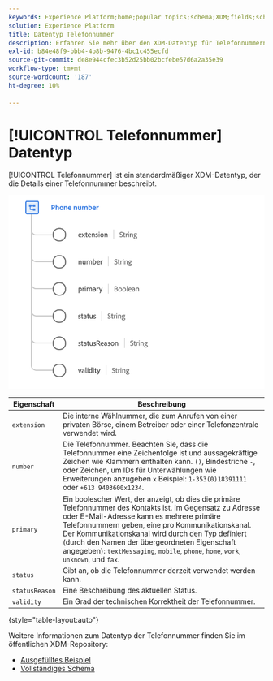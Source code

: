 ```yaml
---
keywords: Experience Platform;home;popular topics;schema;XDM;fields;schemas;Schemas;phoneNumber;xdm:phoneNumber;datatype;data-type;data-type;data-type
solution: Experience Platform
title: Datentyp Telefonnummer
description: Erfahren Sie mehr über den XDM-Datentyp für Telefonnummern.
exl-id: b84e48f9-bbb4-4b8b-9476-4bc1c455ecfd
source-git-commit: de8e944cfec3b52d25bb02bcfebe57d6a2a35e39
workflow-type: tm+mt
source-wordcount: '187'
ht-degree: 10%

---
```


# [!UICONTROL Telefonnummer] Datentyp

[!UICONTROL Telefonnummer] ist ein standardmäßiger XDM-Datentyp, der die Details einer Telefonnummer beschreibt.

<img src="../images/data-types/phone-number.png" width="600" /><br />

| Eigenschaft | Beschreibung |
| --- | --- |
| `extension` | Die interne Wählnummer, die zum Anrufen von einer privaten Börse, einem Betreiber oder einer Telefonzentrale verwendet wird. |
| `number` | Die Telefonnummer. Beachten Sie, dass die Telefonnummer eine Zeichenfolge ist und aussagekräftige Zeichen wie Klammern enthalten kann. `()`, Bindestriche `-`, oder Zeichen, um IDs für Unterwählungen wie Erweiterungen anzugeben `x` Beispiel: `1-353(0)18391111` oder `+613 9403600x1234`. |
| `primary` | Ein boolescher Wert, der anzeigt, ob dies die primäre Telefonnummer des Kontakts ist. Im Gegensatz zu Adresse oder E-Mail-Adresse kann es mehrere primäre Telefonnummern geben, eine pro Kommunikationskanal. Der Kommunikationskanal wird durch den Typ definiert (durch den Namen der übergeordneten Eigenschaft angegeben): `textMessaging`, `mobile`, `phone`, `home`, `work`, `unknown`, und `fax`. |
| `status` | Gibt an, ob die Telefonnummer derzeit verwendet werden kann. |
| `statusReason` | Eine Beschreibung des aktuellen Status. |
| `validity` | Ein Grad der technischen Korrektheit der Telefonnummer. |

{style="table-layout:auto"}

Weitere Informationen zum Datentyp der Telefonnummer finden Sie im öffentlichen XDM-Repository:

* [Ausgefülltes Beispiel](https://github.com/adobe/xdm/blob/master/components/datatypes/demographic/phonenumber.example.1.json)
* [Vollständiges Schema](https://github.com/adobe/xdm/blob/master/components/datatypes/demographic/phonenumber.schema.json)
